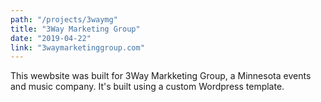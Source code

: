 ```yaml
---
path: "/projects/3waymg"
title: "3Way Marketing Group"
date: "2019-04-22"
link: "3waymarketinggroup.com"
---
```


This wewbsite was built for 3Way Markketing Group, a Minnesota events and music company. It's built using a custom Wordpress template.